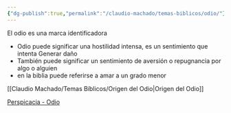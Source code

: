 ```yaml
---
{"dg-publish":true,"permalink":"/claudio-machado/temas-biblicos/odio/"}
---
```


El odio es una marca identificadora 

- Odio puede significar una hostilidad intensa, es un sentimiento que intenta Generar daño 
- También puede significar un sentimiento de aversión o repugnancia por algo o alguien 
-  en la biblia puede referirse a amar a un grado menor 

[[Claudio Machado/Temas Bíblicos/Origen del Odio\|Origen del Odio]]



[Perspicacia - Odio](https://wol.jw.org/es/wol/d/r4/lp-s/1200001912)